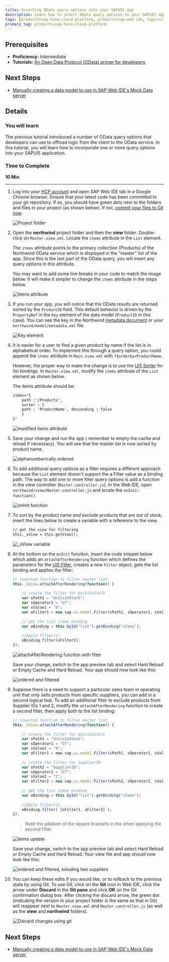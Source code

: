 ```yaml
---
title: Inserting OData query options into your SAPUI5 app
description: Learn how to insert OData query options to your SAPUI5 app
tags: [products>sap-hana-cloud-platform, products>sap-web-ide, topic>cloud, topic>html5, topic>mobile, topic>odata, topic>sapui5, tutorial>intermediate ]
primary_tag: products>sap-hana-cloud-platform
---
```


## Prerequisites  
 - **Proficiency:** Intermediate
 - **Tutorials:** [An Open Data Protocol (OData) primer for developers](http://go.sap.com/developer/tutorials/hcp-webide-odata-primer.html)

## Next Steps
 - [Manually creating a data model to use in SAP Web IDE's Mock Data server](http://go.sap.com/developer/tutorials/hcp-webide-create-odata-model.html)

## Details
### You will learn  
The previous tutorial introduced a number of OData query options that developers can use to offload logic from the client to the OData service. In this tutorial, you will learn how to incorporate one or more query options into your SAPUI5 application.

### Time to Complete
**10 Min**.

---

1. Log into your [HCP account](https://account.hanatrial.ondemand.com) and open SAP Web IDE tab in a Google Chrome browser. Ensure that your latest code has been committed to your git repository. If so, you should have green dots next to the folders and files in your project (as shown below). If not, [commit your files to Git now](http://go.sap.com/developer/tutorials/hcp-webide-commit-git.html).

     ![Project folder](https://raw.githubusercontent.com/SAPDocuments/Tutorials/master/tutorials/hcp-webide-inserting-query-options/mob3-5_1.png)

2. Open the **northwind** project folder and then the **view** folder. Double-click on `Master.view.xml`. Locate the `items` attribute in the `List` element.

     The `items` attribute points to the primary collection (Products) of the Northwind OData service which is displayed in the “master” list of the app. Since this is the last part of the OData query, you will insert any query options in this attribute.

     You may want to add some line breaks in your code to match the image below. It will make it simpler to change the `items` attribute in the steps below.

     ![Items attribute](https://raw.githubusercontent.com/SAPDocuments/Tutorials/master/tutorials/hcp-webide-inserting-query-options/mob3-5_2.png)

3. If you run your app, you will notice that the OData results are returned sorted by the `ProductID` field. This default behavior is driven by the `PropertyRef` in the `Key` element of the data model (`ProductID` in this case). You can see the key in the Northwind [metadata document](http://services.odata.org/V2/Northwind/Northwind.svc/$metadata) or your `northwind/model/metadata.xml` file.

    ![Key element](https://raw.githubusercontent.com/SAPDocuments/Tutorials/master/tutorials/hcp-webide-inserting-query-options/mob3-5_3.png)

4. It is easier for a user to find a given product by name if the list is in alphabetical order. To implement this through a query option, you could append the `items` attribute in `Main.view.xml` with `?$orderby=ProductName`. 

    However, the proper way to make the change is to use the [UI5 Sorter](https://openui5.hana.ondemand.com/docs/api/symbols/sap.ui.model.Sorter.html) for list bindings. In `Master.view.xml`, modify the `items` attribute of the `List` element as shown below.

    The items attribute should be:

    ```xml
    items="{
        path :'/Products',
        sorter : {
        path : 'ProductName', descending : false
        }
    }"
    ```

    ![modified items attribute](mob3-5_4.png)

5. Save your change and run the app ( remember to empty the cache and reload if necessary). You will see that the master list is now sorted by product name.

    ![alphanumberically ordered](https://raw.githubusercontent.com/SAPDocuments/Tutorials/master/tutorials/hcp-webide-inserting-query-options/mob3-5_5.png)

6. To add additional query options as a filter requires a different approach because the `List` element doesn't support the a Filter value as a binding path. The way to add one or more filter query options is add a function in the view controller (`Master.controller.js`). In the Web IDE, open `northwind/view/Master.controller.js` and locate the `onInit: function()`.
 
    ![onInit function](mob3-5_6.png)

7. To sort by the product name *and* exclude products that are out of stock, insert the lines below to create a variable with a reference to the view.

    ```xml
    // get the view for filtering
    this._oView = this.getView();
    ```

    ![_oView variable](mob3-5_7.png)

8. At the bottom on the `onInit` function, insert the code snippet below which adds an `attachAfterRendering` function which defines the parameters for the [UI5 Filter](https://openui5.hana.ondemand.com/docs/api/symbols/sap.ui.model.Filter.html), creates a new `Filter` object, gets the list binding and applies the filter:

    ```javascript
    // inserted function to filter master list
    this._oView.attachAfterRendering(function() {
		    
        // create the filter for UnitsInStock
        var sPath1 = "UnitsInStock";
        var sOperator1 = "GT";
        var sValue1 = "0";
        var oFilter1 = new sap.ui.model.Filter(sPath1, sOperator1, sValue1);
            
        // get the list items binding
        var oBinding = this.byId("list").getBinding("items");
            
        //Apply filter(s)
        oBinding.filter(oFilter1);
    });
    ```

    ![attachAfterRendering function with filter](mob3-5_8a.png)

    Save your change, switch to the app preview tab and select Hard Reload or Empty Cache and Hard Reload. Your app should now look like this:
    
    ![ordered and filtered](mob3-5_8b.png)
    
9. Suppose there is a need to support a particular sales team in operating unit that only sells products from specific suppliers, you can add in a second logical test. To add an additional filter to exclude products from Supplier IDs 1 and 2, modify the `attachAfterRendering` function to create a second filter, then apply both to the list binding:

    ```javascript
    // inserted function to filter master list
    this._oView.attachAfterRendering(function() {
		    
        // create the filter for UnitsInStock
        var sPath1 = "UnitsInStock";
        var sOperator1 = "GT";
        var sValue1 = "0";
        var oFilter1 = new sap.ui.model.Filter(sPath1, sOperator1, sValue1);
            
        // create the filter for SupplierID
        var sPath2 = "SupplierID";
        var sOperator2 = "GT";
        var sValue2 = "2";
        var oFilter2 = new sap.ui.model.Filter(sPath2, sOperator2, sValue2);
            
        // get the list items binding
        var oBinding = this.byId("list").getBinding("items");
            
        //Apply filter(s)
        oBinding.filter( [oFilter1, oFilter2] );
    });
    ```
    
    > Note the addition of the square brackets in the when applying the second filter.

    ![items update](mob3-5_9a.png)
    
    Save your change, switch to the app preview tab and select Hard Reload or Empty Cache and Hard Reload. Your view file and app should now look like this:



    ![ordered and filtered, exluding two suppliers](mob3-5_9b.png)



10. You can keep these edits if you would like, or to rollback to the previous state by using Git. To use Git, click on the **Git** icon in Web IDE, click the arrow under **Discard** in the **Git pane** and click **OK** on the Git confirmation dialog box. After clicking the discard arrow, the green dot (indicating the version in your project folder is the same as that in Git) will reappear next to `Master.view.xml` and `Master.controller.js` (as well as the **view** and **northwind** folders).


    ![Discard changes using git](mob3-5_10.png)



## Next Steps
 - [Manually creating a data model to use in SAP Web IDE's Mock Data server](http://go.sap.com/developer/tutorials/hcp-webide-create-odata-model.html)
